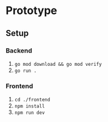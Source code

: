 # Prototype

## Setup

### Backend
1. `go mod download && go mod verify`
2. `go run .`

### Frontend

1. `cd ./frontend`
2. `npm install`
3. `npm run dev`